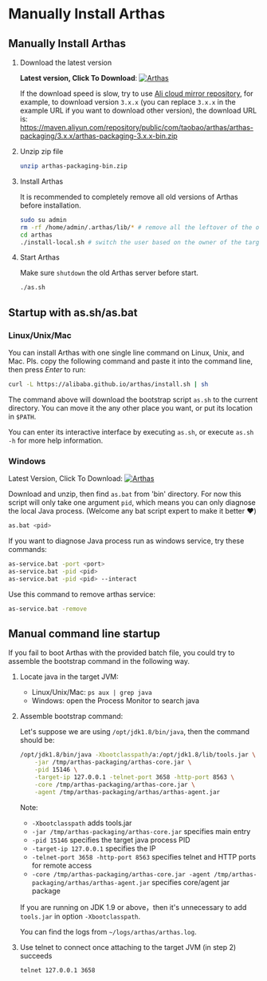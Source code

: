 Manually Install Arthas
===================

## Manually Install Arthas

1. Download the latest version

    **Latest version, Click To Download**: [![](https://img.shields.io/maven-central/v/com.taobao.arthas/arthas-packaging.svg?style=flat-square "Arthas")](http://repository.sonatype.org/service/local/artifact/maven/redirect?r=central-proxy&g=com.taobao.arthas&a=arthas-packaging&e=zip&c=bin&v=LATEST)

    If the download speed is slow, try to use [Ali cloud mirror repository](https://maven.aliyun.com/), for example, to download version `3.x.x` (you can replace `3.x.x` in the example URL if you want to download other version), the download URL is: https://maven.aliyun.com/repository/public/com/taobao/arthas/arthas-packaging/3.x.x/arthas-packaging-3.x.x-bin.zip

2. Unzip zip file

    ```bash
    unzip arthas-packaging-bin.zip
    ```

3. Install Arthas

    It is recommended to completely remove all old versions of Arthas before installation.

    ```bash
    sudo su admin
    rm -rf /home/admin/.arthas/lib/* # remove all the leftover of the old outdated Arthas
    cd arthas
    ./install-local.sh # switch the user based on the owner of the target Java process.
    ```

4. Start Arthas

    Make sure `shutdown` the old Arthas server before start.

    ```bash
    ./as.sh
    ```


## Startup with as.sh/as.bat

### Linux/Unix/Mac

You can install Arthas with one single line command on Linux, Unix, and Mac. Pls. copy the following command and paste it into the command line, then press *Enter* to run:

```bash
curl -L https://alibaba.github.io/arthas/install.sh | sh
```

The command above will download the bootstrap script `as.sh` to the current directory. You can move it the any other place you want, or put its location in `$PATH`.

You can enter its interactive interface by executing `as.sh`, or execute `as.sh -h` for more help information.

### Windows

Latest Version, Click To Download: [![](https://img.shields.io/maven-central/v/com.taobao.arthas/arthas-packaging.svg?style=flat-square "Arthas")](http://repository.sonatype.org/service/local/artifact/maven/redirect?r=central-proxy&g=com.taobao.arthas&a=arthas-packaging&e=zip&c=bin&v=LATEST)

Download and unzip, then find `as.bat` from 'bin' directory. For now this script will only take one argument `pid`, which means you can only diagnose the local Java process. (Welcome any bat script expert to make it better :heart:)

```bash
as.bat <pid>
```

If you want to diagnose Java process run as windows service, try these commands:

```bash
as-service.bat -port <port>
as-service.bat -pid <pid>
as-service.bat -pid <pid> --interact
```

Use this command to remove arthas service: 
```bash
as-service.bat -remove
```

## Manual command line startup

If you fail to boot Arthas with the provided batch file, you could try to assemble the bootstrap command in the following way.


1. Locate java in the target JVM:

    - Linux/Unix/Mac: `ps aux | grep java`
    - Windows: open the Process Monitor to search java

2. Assemble bootstrap command:
    
    Let's suppose we are using `/opt/jdk1.8/bin/java`, then the command should be:

    ```bash
    /opt/jdk1.8/bin/java -Xbootclasspath/a:/opt/jdk1.8/lib/tools.jar \
        -jar /tmp/arthas-packaging/arthas-core.jar \
        -pid 15146 \
        -target-ip 127.0.0.1 -telnet-port 3658 -http-port 8563 \
        -core /tmp/arthas-packaging/arthas-core.jar \
        -agent /tmp/arthas-packaging/arthas/arthas-agent.jar
    ```

    Note:
    
    * `-Xbootclasspath` adds tools.jar
    * `-jar /tmp/arthas-packaging/arthas-core.jar` specifies main entry
    * `-pid 15146` specifies the target java process PID
    * `-target-ip 127.0.0.1` specifies the IP
    * `-telnet-port 3658 -http-port 8563` specifies telnet and HTTP ports for remote access
    * `-core /tmp/arthas-packaging/arthas-core.jar -agent /tmp/arthas-packaging/arthas/arthas-agent.jar` specifies core/agent jar package

    If you are running on JDK 1.9 or above，then it's unnecessary to add `tools.jar` in option `-Xbootclasspath`.
    
    You can find the logs from `~/logs/arthas/arthas.log`.

3. Use telnet to connect once attaching to the target JVM (in step 2) succeeds

    ```bash
    telnet 127.0.0.1 3658
    ```
